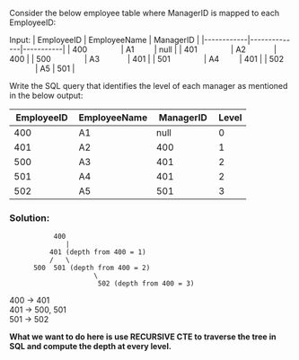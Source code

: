 Consider the below employee table where ManagerID is mapped to each EmployeeID:

Input:
| EmployeeID | EmployeeName | ManagerID |
|------------|--------------|-----------|
|    400     |    A1        |    null   |
|    401     |    A2        |    400    |
|    500     |    A3        |    401    |
|    501     |    A4        |    401    |
|    502     |    A5        |    501    |

Write the SQL query that identifies the level of each manager as mentioned in the below output:

| EmployeeID | EmployeeName | ManagerID | Level |
|------------|--------------|-----------|-------|
|   400      |   A1         |   null    |   0   |
|   401      |   A2         |   400     |   1   |
|   500      |   A3         |   401     |   2   | 
|   501      |   A4         |   401     |   2   |
|   502      |   A5         |   501     |   3   |


### Solution:
               400
                  |
              401 (depth from 400 = 1)
              /   \
          500  501 (depth from 400 = 2)
                         \
                          502 (depth from 400 = 3)

400 -> 401  
401 -> 500, 501  
501 -> 502  

**What we want to do here is use RECURSIVE CTE to traverse the tree in SQL and compute the depth at every level.**
